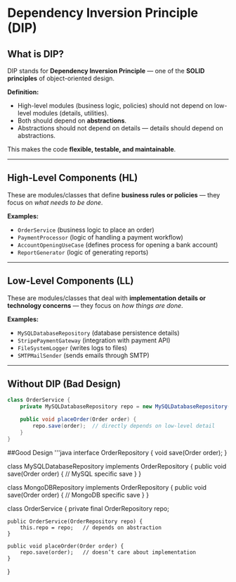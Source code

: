 # Dependency Inversion Principle (DIP)

## What is DIP?
DIP stands for **Dependency Inversion Principle** — one of the **SOLID principles** of object-oriented design.  

**Definition:**  
- High-level modules (business logic, policies) should not depend on low-level modules (details, utilities).  
- Both should depend on **abstractions**.  
- Abstractions should not depend on details — details should depend on abstractions.  

This makes the code **flexible, testable, and maintainable**.

---

## High-Level Components (HL)
These are modules/classes that define **business rules or policies** — they focus on *what needs to be done*.  

**Examples:**
- `OrderService` (business logic to place an order)
- `PaymentProcessor` (logic of handling a payment workflow)
- `AccountOpeningUseCase` (defines process for opening a bank account)
- `ReportGenerator` (logic of generating reports)

---

## Low-Level Components (LL)
These are modules/classes that deal with **implementation details or technology concerns** — they focus on *how things are done*.  

**Examples:**
- `MySQLDatabaseRepository` (database persistence details)
- `StripePaymentGateway` (integration with payment API)
- `FileSystemLogger` (writes logs to files)
- `SMTPMailSender` (sends emails through SMTP)

---

## Without DIP (Bad Design)

```java
class OrderService {
    private MySQLDatabaseRepository repo = new MySQLDatabaseRepository(); // tightly coupled

    public void placeOrder(Order order) {
        repo.save(order);  // directly depends on low-level detail
    }
}

```

##Good Design
'''java
interface OrderRepository {
    void save(Order order);
}

class MySQLDatabaseRepository implements OrderRepository {
    public void save(Order order) {
        // MySQL specific save
    }
}

class MongoDBRepository implements OrderRepository {
    public void save(Order order) {
        // MongoDB specific save
    }
}

class OrderService {
    private final OrderRepository repo;

    public OrderService(OrderRepository repo) {
        this.repo = repo;   // depends on abstraction
    }

    public void placeOrder(Order order) {
        repo.save(order);   // doesn’t care about implementation
    }
}
